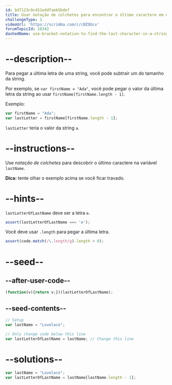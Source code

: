 ```yaml
---
id: bd7123c9c451eddfaeb5bdef
title: Usar notação de colchetes para encontrar o último caractere em uma string
challengeType: 1
videoUrl: 'https://scrimba.com/c/cBZQGcv'
forumTopicId: 18342
dashedName: use-bracket-notation-to-find-the-last-character-in-a-string
---
```


# --description--

Para pegar a última letra de uma string, você pode subtrair um do tamanho da string.

Por exemplo, se `var firstName = "Ada"`, você pode pegar o valor da última letra da string ao usar `firstName[firstName.length - 1]`.

Exemplo:

```js
var firstName = "Ada";
var lastLetter = firstName[firstName.length - 1];
```

`lastLetter` teria o valor da string `a`.

# --instructions--

Use <dfn>notação de colchetes</dfn> para descobrir o último caractere na variável `lastName`.

**Dica:** tente olhar o exemplo acima se você ficar travado.

# --hints--

`lastLetterOfLastName` deve ser a letra `e`.

```js
assert(lastLetterOfLastName === 'e');
```

Você deve usar `.length` para pegar a última letra.

```js
assert(code.match(/\.length/g).length > 0);
```

# --seed--

## --after-user-code--

```js
(function(v){return v;})(lastLetterOfLastName);
```

## --seed-contents--

```js
// Setup
var lastName = "Lovelace";

// Only change code below this line
var lastLetterOfLastName = lastName; // Change this line
```

# --solutions--

```js
var lastName = "Lovelace";
var lastLetterOfLastName = lastName[lastName.length - 1];
```

